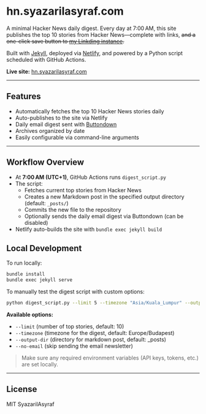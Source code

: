 # hn.syazarilasyraf.com

A minimal Hacker News daily digest. Every day at 7:00 AM, this site publishes the top 10 stories from Hacker News—complete with links, ~~and a one-click save button to [my Linkding instance](https://bookmark.syazarilasyraf.com).~~

Built with [Jekyll](https://jekyllrb.com), deployed via [Netlify](https://www.netlify.com/), and powered by a Python script scheduled with GitHub Actions.

**Live site:** [hn.syazarilasyraf.com](https://hn.syazarilasyraf.com)

---

## Features

- Automatically fetches the top 10 Hacker News stories daily
- Auto-publishes to the site via Netlify
- Daily email digest sent with [Buttondown](https://buttondown.email/)
- Archives organized by date
- Easily configurable via command-line arguments

---

## Workflow Overview

- At **7:00 AM (UTC+1)**, GitHub Actions runs `digest_script.py`
- The script:
  - Fetches current top stories from Hacker News
  - Creates a new Markdown post in the specified output directory (default: `_posts/`)
  - Commits the new file to the repository
  - Optionally sends the daily email digest via Buttondown (can be disabled)
- Netlify auto-builds the site with `bundle exec jekyll build`

## Local Development

To run locally:

```bash
bundle install
bundle exec jekyll serve
```

To manually test the digest script with custom options:

```bash
python digest_script.py --limit 5 --timezone "Asia/Kuala_Lumpur" --output-dir "my_posts" --no-email
```

**Available options:**
- `--limit` (number of top stories, default: 10)
- `--timezone` (timezone for the digest, default: Europe/Budapest)
- `--output-dir` (directory for markdown post, default: _posts)
- `--no-email` (skip sending the email newsletter)

> Make sure any required environment variables (API keys, tokens, etc.) are set locally.

---

## License

MIT SyazarilAsyraf
